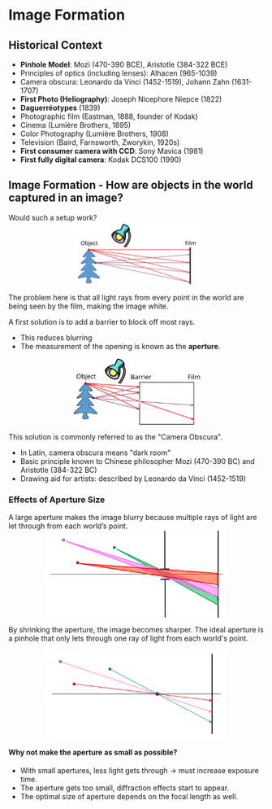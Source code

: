 # Image Formation

## Historical Context
- **Pinhole Model**: Mozi (470-390 BCE), Aristotle (384-322 BCE)
- Principles of optics (including lenses): Alhacen (965-1039)
- Camera obscura: Leonardo da Vinci (1452-1519), Johann Zahn (1631-1707)
- **First Photo (Heliography)**: Joseph Nicephore Niepce (1822)
- **Daguerréotypes** (1839)
- Photographic film (Eastman, 1888, founder of Kodak)
- Cinema (Lumière Brothers, 1895)
- Color Photography (Lumière Brothers, 1908)
- Television (Baird, Farnsworth, Zworykin, 1920s)
- **First consumer camera with CCD**: Sony Mavica (1981)
- **First fully digital camera**: Kodak DCS100 (1990)

## Image Formation - How are objects in the world captured in an image?
Would such a setup work?
<img 
style="display: block; 
        margin-left: auto;
        margin-right: auto;
        width: 50%;"
src="../../img/p78.svg">
</img>

The problem here is that all light rays from every point in the world are being seen by the film, making the image white.

A first solution is to add a barrier to block off most rays.

- This reduces blurring
- The measurement of the opening is known as the **aperture**.

<img 
style="display: block; 
        margin-left: auto;
        margin-right: auto;
        width: 50%;"
src="../../img/p79.svg">
</img>

This solution is commonly referred to as the "Camera Obscura".

- In Latin, camera obscura means "dark room"
- Basic principle known to Chinese philosopher Mozi (470-390 BC) and Aristotle (384-322 BC)
- Drawing aid for artists: described by Leonardo da Vinci (1452-1519)

### Effects of Aperture Size
A large aperture makes the image blurry because multiple rays of light are let through from each world’s point.
<img 
style="display: block; 
        margin-left: auto;
        margin-right: auto;
        width: 70%;"
src="../../img/p82.svg">
</img>

By shrinking the aperture, the image becomes sharper. The ideal aperture is a pinhole that only lets through one ray of light from each world's point.

<img 
style="display: block; 
        margin-left: auto;
        margin-right: auto;
        width: 70%;"
src="../../img/p83.svg">
</img>

#### Why not make the aperture as small as possible?

- With small apertures, less light gets through &#8594; must increase exposure time.
- The aperture gets too small, diffraction effects start to appear.
- The optimal size of aperture depends on the focal length as well.